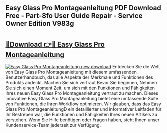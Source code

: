 ## Easy Glass Pro Montageanleitung PDF Download Free - Part-8fo User Guide Repair - Service Owner Edition V983g

# <h2><a href="http://df6ak6v.blite.top/?on=Easy+Glass+Pro+Montageanleitung">🔗Download 👉🔴 Easy Glass Pro Montageanleitung</a></h2>

[![Easy Glass Pro Montageanleitung new download](https://i.imgur.com/lujVjoI.png)](http://df6ak6v.blite.top/?on=Easy+Glass+Pro+Montageanleitung)
Entdecken Sie die Welt von Easy Glass Pro Montageanleitung mit diesem umfassenden Benutzerhandbuch, das alle Aspekte der Merkmale und Funktionen des Produkts abdeckt. Machen Sie sich vertraut Bevor Sie beginnen, Nehmen Sie sich einen Moment Zeit, um sich mit den Funktionen und Fähigkeiten Ihres neuen Easy Glass Pro Montageanleitung vertraut zu machen. Dieses innovative Easy Glass Pro Montageanleitung bietet eine umfassende Suite von Funktionen, die Ihren Workflow optimieren. Wir glauben, dass das Easy Glass Pro MontageanleitungD ein detaillierter und informativer Leitfaden für Ihr Bestreben war, die Funktionen und Fähigkeiten Ihres neuen Artikels zu verstehen. Wenn Sie Hilfe benötigen oder Fragen haben, steht Ihnen unser Kundenservice-Team jederzeit zur Verfügung.
